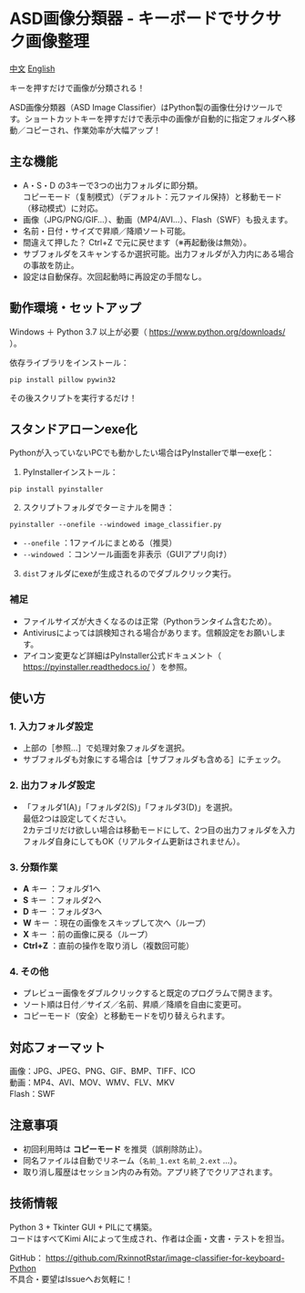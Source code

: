 # ASD画像分類器 - キーボードでサクサク画像整理
[中文](https://github.com/RxinnotRstar/ASD-image-classifier-Python/blob/main/Readme.MD)  [English](https://github.com/RxinnotRstar/ASD-image-classifier-Python/blob/main/Readme-EN.MD)

キーを押すだけで画像が分類される！

ASD画像分類器（ASD Image Classifier）はPython製の画像仕分けツールです。ショートカットキーを押すだけで表示中の画像が自動的に指定フォルダへ移動／コピーされ、作業効率が大幅アップ！

## 主な機能

- A・S・D の3キーで3つの出力フォルダに即分類。  
  コピーモード（复制模式）（デフォルト：元ファイル保持）と移動モード（移动模式）に対応。
- 画像（JPG/PNG/GIF…）、動画（MP4/AVI…）、Flash（SWF）も扱えます。
- 名前・日付・サイズで昇順／降順ソート可能。
- 間違えて押した？ Ctrl+Z で元に戻せます（※再起動後は無効）。
- サブフォルダをスキャンするか選択可能。出力フォルダが入力内にある場合の事故を防止。
- 設定は自動保存。次回起動時に再設定の手間なし。

## 動作環境・セットアップ

Windows ＋ Python 3.7 以上が必要（ https://www.python.org/downloads/ ）。

依存ライブラリをインストール：
```
pip install pillow pywin32
```
その後スクリプトを実行するだけ！

## スタンドアローンexe化

Pythonが入っていないPCでも動かしたい場合はPyInstallerで単一exe化：

1. PyInstallerインストール：
```
pip install pyinstaller
```
2. スクリプトフォルダでターミナルを開き：
```
pyinstaller --onefile --windowed image_classifier.py
```
   - `--onefile` ：1ファイルにまとめる（推奨）  
   - `--windowed` ：コンソール画面を非表示（GUIアプリ向け）
3. `dist`フォルダにexeが生成されるのでダブルクリック実行。

### 補足
- ファイルサイズが大きくなるのは正常（Pythonランタイム含むため）。  
-  Antivirusによっては誤検知される場合があります。信頼設定をお願いします。  
- アイコン変更など詳細はPyInstaller公式ドキュメント（ https://pyinstaller.readthedocs.io/ ）を参照。

## 使い方

### 1. 入力フォルダ設定
- 上部の［参照…］で処理対象フォルダを選択。  
- サブフォルダも対象にする場合は［サブフォルダも含める］にチェック。

### 2. 出力フォルダ設定
- 「フォルダ1(A)」「フォルダ2(S)」「フォルダ3(D)」を選択。  
  最低2つは設定してください。  
  2カテゴリだけ欲しい場合は移動モードにして、2つ目の出力フォルダを入力フォルダ自身にしてもOK（リアルタイム更新はされません）。

### 3. 分類作業
- **A** キー ：フォルダ1へ  
- **S** キー ：フォルダ2へ  
- **D** キー ：フォルダ3へ  
- **W** キー ：現在の画像をスキップして次へ（ループ）  
- **X** キー ：前の画像に戻る（ループ）  
- **Ctrl+Z** ：直前の操作を取り消し（複数回可能）

### 4. その他
- プレビュー画像をダブルクリックすると既定のプログラムで開きます。  
- ソート順は日付／サイズ／名前、昇順／降順を自由に変更可。  
- コピーモード（安全）と移動モードを切り替えられます。

## 対応フォーマット

画像：JPG、JPEG、PNG、GIF、BMP、TIFF、ICO  
動画：MP4、AVI、MOV、WMV、FLV、MKV  
Flash：SWF

## 注意事項

- 初回利用時は **コピーモード** を推奨（誤削除防止）。  
- 同名ファイルは自動でリネーム（`名前_1.ext` `名前_2.ext` …）。  
- 取り消し履歴はセッション内のみ有効。アプリ終了でクリアされます。

## 技術情報

Python 3 + Tkinter GUI + PILにて構築。  
コードはすべてKimi AIによって生成され、作者は企画・文書・テストを担当。

GitHub： https://github.com/RxinnotRstar/image-classifier-for-keyboard-Python  
不具合・要望はIssueへお気軽に！
